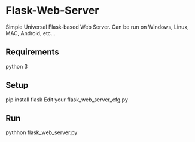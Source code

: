 # Flask-Web-Server
Simple Universal Flask-based Web Server. Can be run on Windows, Linux, MAC, Android, etc...
## Requirements
python 3
## Setup 
pip install flask
Edit your flask_web_server_cfg.py
## Run
pythhon flask_web_server.py
